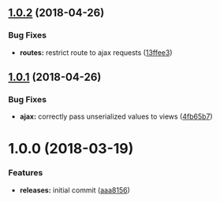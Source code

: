 <a name="1.0.2"></a>
## [1.0.2](https://github.com/hypeJunctionPro/Elgg3-hypeAjax/compare/1.0.1...1.0.2) (2018-04-26)


### Bug Fixes

* **routes:** restrict route to ajax requests ([13ffee3](https://github.com/hypeJunctionPro/Elgg3-hypeAjax/commit/13ffee3))



<a name="1.0.1"></a>
## [1.0.1](https://github.com/hypeJunctionPro/Elgg3-hypeAjax/compare/1.0.0...1.0.1) (2018-04-26)


### Bug Fixes

* **ajax:** correctly pass unserialized values to views ([4fb65b7](https://github.com/hypeJunctionPro/Elgg3-hypeAjax/commit/4fb65b7))



<a name="1.0.0"></a>
# 1.0.0 (2018-03-19)


### Features

* **releases:** initial commit ([aaa8156](https://github.com/hypeJunctionPro/Elgg3-hypeAjax/commit/aaa8156))



